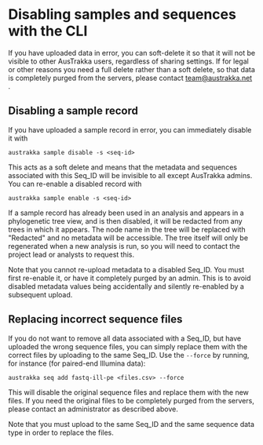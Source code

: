 
# Disabling samples and sequences with the CLI

If you have uploaded data in error, you can soft-delete it so that it will not be visible to other AusTrakka users, regardless of sharing settings. If for legal or other reasons you need a full delete rather than a soft delete, so that data is completely
purged from the servers, please contact team@austrakka.net .

## Disabling a sample record

If you have uploaded a sample record in error, you can immediately disable it with 
```
austrakka sample disable -s <seq-id>
```

This acts as a soft delete and means that the metadata and sequences associated with this Seq_ID will be invisible to all except AusTrakka admins. You can re-enable a disabled record with 
```
austrakka sample enable -s <seq-id>
```

If a sample record has already been used in an analysis and appears in a phylogenetic tree view, and is then disabled, it will be redacted from any trees in which it appears. The node name in the tree will be replaced with "Redacted" and no metadata will be accessible. The tree itself will only be regenerated when a new analysis is run, so you will need to contact the project lead or analysts to request this.

Note that you cannot re-upload metadata to a disabled Seq_ID. You must first re-enable it, or have it completely purged by an admin. This is to avoid disabled metadata values being accidentally and silently re-enabled by a subsequent upload.

 ## Replacing incorrect sequence files

If you do not want to remove all data associated with a Seq_ID, but have uploaded the wrong sequence files, you can simply replace them with the correct files by uploading to the same Seq_ID. Use the `--force` by running, for instance (for paired-end Illumina data):
```
austrakka seq add fastq-ill-pe <files.csv> --force 
```

This will disable the original sequence files and replace them with the new files. If you need the original files to be completely purged from the servers, please contact an administrator as described above.

Note that you must upload to the same Seq_ID and the same sequence data type in order to replace the files.
